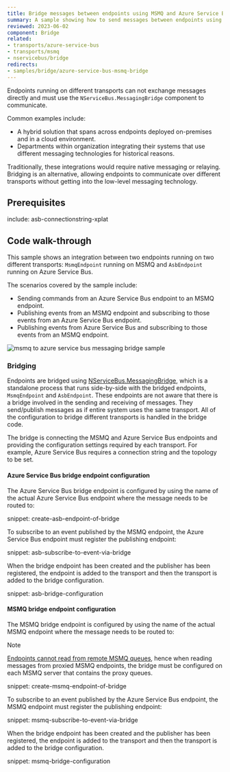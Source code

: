 ```yaml
---
title: Bridge messages between endpoints using MSMQ and Azure Service Bus
summary: A sample showing how to send messages between endpoints using different transports
reviewed: 2023-06-02
component: Bridge
related:
- transports/azure-service-bus
- transports/msmq
- nservicebus/bridge
redirects:
- samples/bridge/azure-service-bus-msmq-bridge
---
```


Endpoints running on different transports can not exchange messages directly and must use the `NServiceBus.MessagingBridge` component to communicate.

Common examples include:

* A hybrid solution that spans across endpoints deployed on-premises and in a cloud environment.
* Departments within organization integrating their systems that use different messaging technologies for historical reasons.

Traditionally, these integrations would require native messaging or relaying. Bridging is an alternative, allowing endpoints to communicate over different transports without getting into the low-level messaging technology.

## Prerequisites

include: asb-connectionstring-xplat

## Code walk-through

This sample shows an integration between two endpoints running on two different transports: `MsmqEndpoint` running on MSMQ and `AsbEndpoint` running on Azure Service Bus.

The scenarios covered by the sample include:

* Sending commands from an Azure Service Bus endpoint to an MSMQ endpoint.
* Publishing events from an MSMQ endpoint and subscribing to those events from an Azure Service Bus endpoint.
* Publishing events from Azure Service Bus and subscribing to those events from an MSMQ endpoint.

![msmq to azure service bus messaging bridge sample](msmq-to-azure-service-bus-transport-bridge-sample.png 'width=500')

### Bridging

Endpoints are bridged using [NServiceBus.MessagingBridge](/nservicebus/bridge/), which is a standalone process that runs side-by-side with the bridged endpoints, `MsmqEndpoint` and `AsbEndpoint`.  These endpoints are not aware that there is a bridge involved in the sending and receiving of messages.  They send/publish messages as if entire system uses the same transport.  All of the configuration to bridge different transports is handled in the bridge code.

The bridge is connecting the MSMQ and Azure Service Bus endpoints and providing the configuration settings required by each transport. For example, Azure Service Bus requires a connection string and the topology to be set.

#### Azure Service Bus bridge endpoint configuration

The Azure Service Bus bridge endpoint is configured by using the name of the actual Azure Service Bus endpoint where the message needs to be routed to:

snippet: create-asb-endpoint-of-bridge

To subscribe to an event published by the MSMQ endpoint, the Azure Service Bus endpoint must register the publishing endpoint:

snippet: asb-subscribe-to-event-via-bridge

When the bridge endpoint has been created and the publisher has been registered, the endpoint is added to the transport and then the transport is added to the bridge configuration.

snippet: asb-bridge-configuration

#### MSMQ bridge endpoint configuration

The MSMQ bridge endpoint is configured by using the name of the actual MSMQ endpoint where the message needs to be routed to:

> [!NOTE]
> [Endpoints cannot read from remote MSMQ queues](/transports/msmq/#remote-queues), hence when reading messages from proxied MSMQ endpoints, the bridge must be configured on each MSMQ server that contains the proxy queues.

snippet: create-msmq-endpoint-of-bridge

To subscribe to an event published by the Azure Service Bus endpoint, the MSMQ endpoint must register the publishing endpoint:

snippet: msmq-subscribe-to-event-via-bridge

When the bridge endpoint has been created and the publisher has been registered, the endpoint is added to the transport and then the transport is added to the bridge configuration.

snippet: msmq-bridge-configuration





